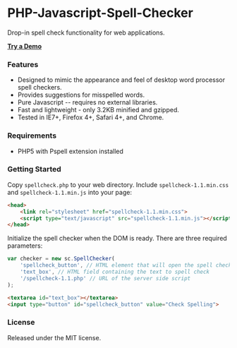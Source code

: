 PHP-Javascript-Spell-Checker
============================

Drop-in spell check functionality for web applications.

<strong><a href="http://www.lpology.com/code/spellcheck/">Try a Demo</a></strong>

### Features ###
* Designed to mimic the appearance and feel of desktop word processor spell checkers.
* Provides suggestions for misspelled words.
* Pure Javascript -- requires no external libraries.
* Fast and lightweight - only 3.2KB minified and gzipped.
* Tested in IE7+, Firefox 4+, Safari 4+, and Chrome.

### Requirements ###
* PHP5 with Pspell extension installed

### Getting Started ###
Copy `spellcheck.php` to your web directory. Include `spellcheck-1.1.min.css` and `spellcheck-1.1.min.js` into your page:

```html
<head>
	<link rel="stylesheet" href="spellcheck-1.1.min.css">
	<script type="text/javascript" src="spellcheck-1.1.min.js"></script>
</head>
```

Initialize the spell checker when the DOM is ready. There are three required parameters:


```javascript
var checker = new sc.SpellChecker(
	'spellcheck_button', // HTML element that will open the spell checker when clicked
	'text_box', // HTML field containing the text to spell check
	'/spellcheck-1.1.php' // URL of the server side script 
);
```

```html
<textarea id="text_box"></textarea>
<input type="button" id="spellcheck_button" value="Check Spelling">
```

### License ###
Released under the MIT license.